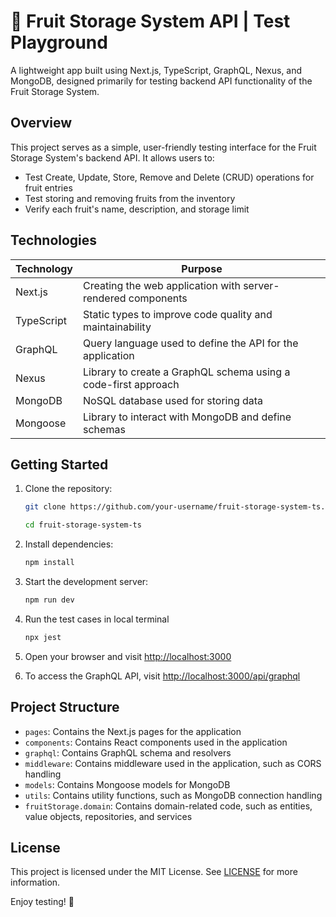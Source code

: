 # 🍎 Fruit Storage System API | Test Playground

A lightweight app built using Next.js, TypeScript, GraphQL, Nexus, and MongoDB, designed primarily for testing backend API functionality of the Fruit Storage System.

## Overview

This project serves as a simple, user-friendly testing interface for the Fruit Storage System's backend API. It allows users to:

- Test Create, Update, Store, Remove and Delete (CRUD) operations for fruit entries
- Test storing and removing fruits from the inventory
- Verify each fruit's name, description, and storage limit

## Technologies

| Technology | Purpose                                                        |
| ---------- | -------------------------------------------------------------- |
| Next.js    | Creating the web application with server-rendered components   |
| TypeScript | Static types to improve code quality and maintainability       |
| GraphQL    | Query language used to define the API for the application      |
| Nexus      | Library to create a GraphQL schema using a code-first approach |
| MongoDB    | NoSQL database used for storing data                           |
| Mongoose   | Library to interact with MongoDB and define schemas            |

## Getting Started

1. Clone the repository:

    ```sh
    git clone https://github.com/your-username/fruit-storage-system-ts.git

    cd fruit-storage-system-ts
    ```

2. Install dependencies:
    ```sh
    npm install
    ```

3. Start the development server:
    ```sh
    npm run dev
    ```

4. Run the test cases in local terminal
    ```sh
    npx jest
    ```

5. Open your browser and visit [http://localhost:3000](http://localhost:3000)

6. To access the GraphQL API, visit [http://localhost:3000/api/graphql](http://localhost:3000/api/graphql)


## Project Structure

- `pages`: Contains the Next.js pages for the application
- `components`: Contains React components used in the application
- `graphql`: Contains GraphQL schema and resolvers
- `middleware`: Contains middleware used in the application, such as CORS handling
- `models`: Contains Mongoose models for MongoDB
- `utils`: Contains utility functions, such as MongoDB connection handling
- `fruitStorage.domain`: Contains domain-related code, such as entities, value objects, repositories, and services

## License

This project is licensed under the MIT License. See [LICENSE](LICENSE) for more information.

Enjoy testing! 🚀